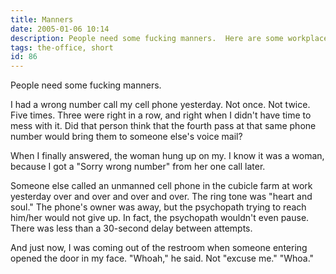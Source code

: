 ```yaml
---
title: Manners
date: 2005-01-06 10:14
description: People need some fucking manners.  Here are some workplace stories about when they don't have them.
tags: the-office, short
id: 86
---
```

People need some fucking manners.

I had a wrong number call my cell phone yesterday.  Not once.  Not twice.  Five times.  Three were right in a row, and right when I didn't have time to mess with it.  Did that person think that the fourth pass at that same phone number would bring them to someone else's voice mail?

When I finally answered, the woman hung up on my.  I know it was a woman, because I got a "Sorry wrong number" from her one call later.

Someone else called an unmanned cell phone in the cubicle farm at work yesterday over and over and over and over.  The ring tone was "heart and soul."  The phone's owner was away, but the psychopath trying to reach him/her would not give up.  In fact, the psychopath wouldn't even pause.  There was less than a 30-second delay between attempts.

And just now, I was coming out of the restroom when someone entering opened the door in my face.  "Whoah," he said.  Not "excuse me."  "Whoa."



